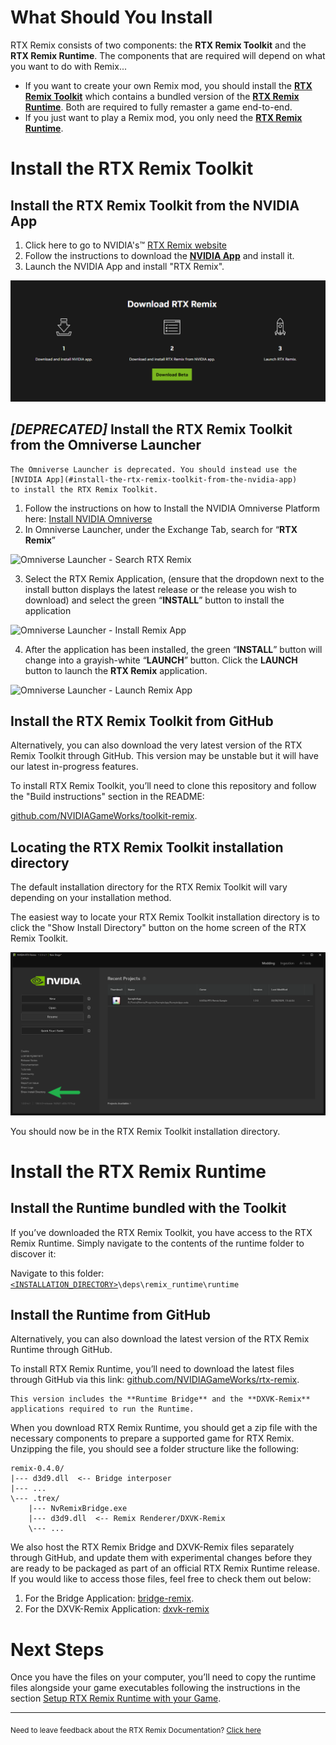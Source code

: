 # What Should You Install

RTX Remix consists of two components: the **RTX Remix Toolkit** and the **RTX Remix Runtime**. The components that are required will depend on what you want to do with Remix...

- If you want to create your own Remix mod, you should install the [**RTX Remix Toolkit**](#install-the-rtx-remix-toolkit) which contains a bundled version of the [**RTX Remix Runtime**](#install-the-rtx-remix-runtime). Both are required to fully remaster a game end-to-end.
- If you just want to play a Remix mod, you only need the [**RTX Remix Runtime**](#install-the-rtx-remix-runtime).

# Install the RTX Remix Toolkit

## Install the RTX Remix Toolkit from the NVIDIA App

1. Click here to go to NVIDIA's™ [RTX Remix website](https://www.nvidia.com/en-us/geforce/rtx-remix/)
2. Follow the instructions to download the [**NVIDIA App**](https://www.nvidia.com/en-us/software/nvidia-app/) and install it.
3. Launch the NVIDIA App and install "RTX Remix".

![Install Toolkit From NVApp](data/images/remix-install-from-nvapp.png)

## _[DEPRECATED]_ Install the RTX Remix Toolkit from the Omniverse Launcher

```{warning}
The Omniverse Launcher is deprecated. You should instead use the [NVIDIA App](#install-the-rtx-remix-toolkit-from-the-nvidia-app)
to install the RTX Remix Toolkit.
```

1. Follow the instructions on how to Install the NVIDIA Omniverse Platform here: [Install NVIDIA Omniverse](https://docs.omniverse.nvidia.com/install-guide/latest/index.html)
2. In Omniverse Launcher, under the Exchange Tab, search for “**RTX Remix**”

![Omniverse Launcher - Search RTX Remix](data/images/remix-install-005.png)

3. Select the RTX Remix Application, (ensure that the dropdown next to the install button displays the latest release or the release you wish to download) and select the green “**INSTALL**” button to install the application

![Omniverse Launcher - Install Remix App](data/images/rtxremix_009.PNG)

4. After the application has been installed, the green “**INSTALL**” button will change into a grayish-white “**LAUNCH**” button. Click the **LAUNCH** button to launch the **RTX Remix** application.

![Omniverse Launcher - Launch Remix App](data/images/rtxremix_010.PNG)


## Install the RTX Remix Toolkit from GitHub

Alternatively, you can also download the very latest version of the RTX Remix Toolkit through GitHub. This version may be unstable but it will have our latest in-progress features.

To install RTX Remix Toolkit, you’ll need to clone this repository and follow the "Build instructions" section in the README:

[github.com/NVIDIAGameWorks/toolkit-remix](https://github.com/NVIDIAGameWorks/toolkit-remix).

## Locating the RTX Remix Toolkit installation directory

The default installation directory for the RTX Remix Toolkit will vary depending on your installation method.

The easiest way to locate your RTX Remix Toolkit installation directory is to click the "Show Install Directory"
button on the home screen of the RTX Remix Toolkit.

![Show Install Directory from RTX Remix Toolkit](data/images/remix-install-001.png)

You should now be in the RTX Remix Toolkit installation directory.

# Install the RTX Remix Runtime

## Install the Runtime bundled with the Toolkit

If you’ve downloaded the RTX Remix Toolkit, you have access to the RTX Remix Runtime.
Simply navigate to the contents of the runtime folder to discover it:

Navigate to this folder: <code>[<INSTALLATION_DIRECTORY>](#locating-the-rtx-remix-toolkit-installation-directory)\deps\remix_runtime\runtime</code>

## Install the Runtime from GitHub

Alternatively, you can also download the latest version of the RTX Remix Runtime through GitHub.

To install RTX Remix Runtime, you’ll need to download the latest files through GitHub via this link: [github.com/NVIDIAGameWorks/rtx-remix](https://github.com/NVIDIAGameWorks/rtx-remix/releases/).

```{note}
This version includes the **Runtime Bridge** and the **DXVK-Remix** applications required to run the Runtime.
```

When you download RTX Remix Runtime, you should get a zip file with the necessary components to prepare a supported game for RTX Remix. Unzipping the file, you should see a folder structure like the following:

```text
remix-0.4.0/
|--- d3d9.dll  <-- Bridge interposer
|--- ...
\--- .trex/
    |--- NvRemixBridge.exe
    |--- d3d9.dll  <-- Remix Renderer/DXVK-Remix
    \--- ...
```

We also host the RTX Remix Bridge and DXVK-Remix files separately through GitHub, and update them with experimental changes before they are ready to be packaged as part of an official RTX Remix Runtime release. If you would like to access those files, feel free to check them out below:

1. For the Bridge Application: [bridge-remix](https://github.com/NVIDIAGameWorks/bridge-remix).
2. For the DXVK-Remix Application: [dxvk-remix](https://github.com/NVIDIAGameWorks/dxvk-remix/)


# Next Steps
Once you have the files on your computer, you’ll need to copy the runtime files alongside your game executables following the instructions in the section [Setup RTX Remix Runtime with your Game](gettingstarted/learning-runtimesetup.md).

***
<sub> Need to leave feedback about the RTX Remix Documentation?  [Click here](https://github.com/NVIDIAGameWorks/rtx-remix/issues/new?assignees=nvdamien&labels=documentation%2Cfeedback%2Ctriage&projects=&template=documentation_feedback.yml&title=%5BDocumentation+feedback%5D%3A+) </sub>
